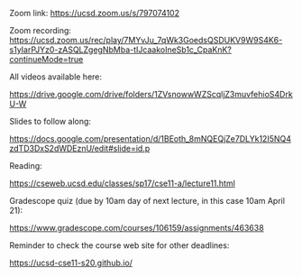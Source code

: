 Zoom link: https://ucsd.zoom.us/s/797074102

Zoom recording: https://ucsd.zoom.us/rec/play/7MYvJu_7qWk3GoedsQSDUKV9W9S4K6-s1yIarPJYz0-zASQLZgegNbMba-tIJcaakoIneSb1c_CpaKnK?continueMode=true

All videos available here:

https://drive.google.com/drive/folders/1ZVsnowwWZScqljZ3muvfehioS4DrkU-W

Slides to follow along:

https://docs.google.com/presentation/d/1BEoth_8mNQEQjZe7DLYk12I5NQ4zdTD3DxS2dWDEznU/edit#slide=id.p

Reading:

https://cseweb.ucsd.edu/classes/sp17/cse11-a/lecture11.html

Gradescope quiz (due by 10am day of next lecture, in this case 10am April 21):

https://www.gradescope.com/courses/106159/assignments/463638

Reminder to check the course web site for other deadlines:

https://ucsd-cse11-s20.github.io/

